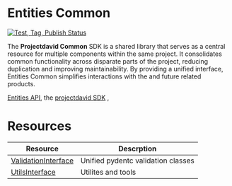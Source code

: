 # Entities Common
[![Test, Tag, Publish Status](https://github.com/frankie336/entities_common/actions/workflows/test_tag_release.yml/badge.svg)](https://github.com/frankie336/entitites_sdk/actions/workflows/test_tag_release.yml)

The **Projectdavid Common** SDK is a shared library that serves as a central resource for multiple components within the same
project. It consolidates common functionality across disparate parts of the project, reducing duplication and improving 
maintainability. By providing a unified interface, Entities Common simplifies interactions with the 
and future related products.

[Entities API](https://github.com/frankie336/entities_api), the [projectdavid SDK](https://github.com/frankie336/entitites_sdk)  ,


# Resources

| Resource                                                | Descrption                         |
|---------------------------------------------------------|------------------------------------|
| [ValidationInterface](/docs/validation_interface.md)     | Unified pydentc validation classes |
| [UtilsInterface](/docs/utils_interface.md)              | Utilites and tools                 |

